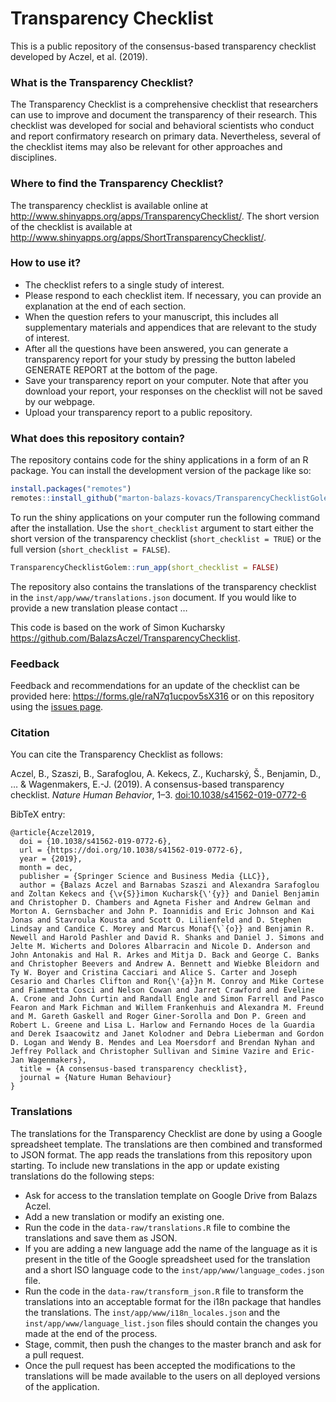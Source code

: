 
<!-- README.md is generated from README.Rmd. Please edit that file -->

# Transparency Checklist

<!-- badges: start -->
<!-- badges: end -->

This is a public repository of the consensus-based transparency
checklist developed by Aczel, et al. (2019).

### What is the Transparency Checklist?

The Transparency Checklist is a comprehensive checklist that researchers
can use to improve and document the transparency of their research. This
checklist was developed for social and behavioral scientists who conduct
and report confirmatory research on primary data. Nevertheless, several
of the checklist items may also be relevant for other approaches and
disciplines.

### Where to find the Transparency Checklist?

The transparency checklist is available online at
<http://www.shinyapps.org/apps/TransparencyChecklist/>. The short
version of the checklist is available at
<http://www.shinyapps.org/apps/ShortTransparencyChecklist/>.

### How to use it?

- The checklist refers to a single study of interest.
- Please respond to each checklist item. If necessary, you can provide
  an explanation at the end of each section.
- When the question refers to your manuscript, this includes all
  supplementary materials and appendices that are relevant to the study
  of interest.
- After all the questions have been answered, you can generate a
  transparency report for your study by pressing the button labeled
  GENERATE REPORT at the bottom of the page.
- Save your transparency report on your computer. Note that after you
  download your report, your responses on the checklist will not be
  saved by our webpage.
- Upload your transparency report to a public repository.

### What does this repository contain?

The repository contains code for the shiny applications in a form of an
R package. You can install the development version of the package like
so:

``` r
install.packages("remotes")
remotes::install_github("marton-balazs-kovacs/TransparencyChecklistGolem")
```

To run the shiny applications on your computer run the following command
after the installation. Use the `short_checklist` argument to start
either the short version of the transparency checklist
(`short_checklist = TRUE`) or the full version
(`short_checklist = FALSE`).

``` r
TransparencyChecklistGolem::run_app(short_checklist = FALSE)
```

The repository also contains the translations of the transparency
checklist in the `inst/app/www/translations.json` document. If you would
like to provide a new translation please contact …

This code is based on the work of Simon Kucharsky
<https://github.com/BalazsAczel/TransparencyChecklist>.

### Feedback

Feedback and recommendations for an update of the checklist can be
provided here: <https://forms.gle/raN7q1ucpov5sX316> or on this
repository using the [issues
page](https://github.com/BalazsAczel/TransparencyChecklist/issues).

### Citation

You can cite the Transparency Checklist as follows:

Aczel, B., Szaszi, B., Sarafoglou, A. Kekecs, Z., Kucharský, Š.,
Benjamin, D., … & Wagenmakers, E.-J. (2019). A consensus-based
transparency checklist. *Nature Human Behavior*, 1–3.
[doi:10.1038/s41562-019-0772-6](https://doi.org/10.1038/s41562-019-0772-6)

BibTeX entry:

    @article{Aczel2019,
      doi = {10.1038/s41562-019-0772-6},
      url = {https://doi.org/10.1038/s41562-019-0772-6},
      year = {2019},
      month = dec,
      publisher = {Springer Science and Business Media {LLC}},
      author = {Balazs Aczel and Barnabas Szaszi and Alexandra Sarafoglou and Zoltan Kekecs and {\v{S}}imon Kucharsk{\'{y}} and Daniel Benjamin and Christopher D. Chambers and Agneta Fisher and Andrew Gelman and Morton A. Gernsbacher and John P. Ioannidis and Eric Johnson and Kai Jonas and Stavroula Kousta and Scott O. Lilienfeld and D. Stephen Lindsay and Candice C. Morey and Marcus Monaf{\`{o}} and Benjamin R. Newell and Harold Pashler and David R. Shanks and Daniel J. Simons and Jelte M. Wicherts and Dolores Albarracin and Nicole D. Anderson and John Antonakis and Hal R. Arkes and Mitja D. Back and George C. Banks and Christopher Beevers and Andrew A. Bennett and Wiebke Bleidorn and Ty W. Boyer and Cristina Cacciari and Alice S. Carter and Joseph Cesario and Charles Clifton and Ron{\'{a}}n M. Conroy and Mike Cortese and Fiammetta Cosci and Nelson Cowan and Jarret Crawford and Eveline A. Crone and John Curtin and Randall Engle and Simon Farrell and Pasco Fearon and Mark Fichman and Willem Frankenhuis and Alexandra M. Freund and M. Gareth Gaskell and Roger Giner-Sorolla and Don P. Green and Robert L. Greene and Lisa L. Harlow and Fernando Hoces de la Guardia and Derek Isaacowitz and Janet Kolodner and Debra Lieberman and Gordon D. Logan and Wendy B. Mendes and Lea Moersdorf and Brendan Nyhan and Jeffrey Pollack and Christopher Sullivan and Simine Vazire and Eric-Jan Wagenmakers},
      title = {A consensus-based transparency checklist},
      journal = {Nature Human Behaviour}
    }

### Translations

The translations for the Transparency Checklist are done by using a
Google spreadsheet template. The translations are then combined and
transformed to JSON format. The app reads the translations from this
repository upon starting. To include new translations in the app or
update existing translations do the following steps:

- Ask for access to the translation template on Google Drive from Balazs
  Aczel.
- Add a new translation or modify an existing one.
- Run the code in the `data-raw/translations.R` file to combine the
  translations and save them as JSON.
- If you are adding a new language add the name of the language as it is
  present in the title of the Google spreadsheet used for the
  translation and a short ISO language code to the
  `inst/app/www/language_codes.json` file.
- Run the code in the `data-raw/transform_json.R` file to transform the
  translations into an acceptable format for the i18n package that
  handles the translations. The `inst/app/www/i18n_locales.json` and the
  `inst/app/www/language_list.json` files should contain the changes you
  made at the end of the process.
- Stage, commit, then push the changes to the master branch and ask for
  a pull request.
- Once the pull request has been accepted the modifications to the
  translations will be made available to the users on all deployed
  versions of the application.
